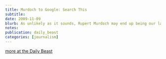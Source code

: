 ```yaml
---
title: Murdoch to Google: Search This
subtitle: 
date: 2009-11-09
blurb: As unlikely as it sounds, Rupert Murdoch may end up being our last best hope for a peaceful solution to the Internet's war on professional journalism. A man who many blame for commodifying, globalizing, sensationalizing, and cheapening news is considering taking a stand against a force even bigger than himself: the Web link.
notes: 
publication: daily_beast
categories: [journalism]
---
```


[more at the Daily Beast](http://www.thedailybeast.com/blogs-and-stories/2009-11-09/murdoch-to-google-search-this/full/)
